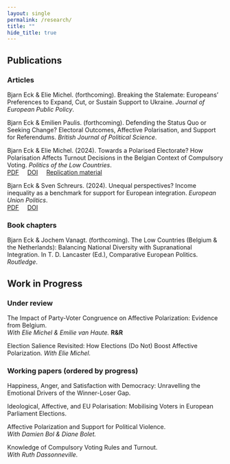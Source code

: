 ```yaml
---
layout: single
permalink: /research/
title: ""
hide_title: true
---
```


## Publications
### Articles
Bjarn Eck & Elie Michel. (forthcoming). Breaking the Stalemate: Europeans’ Preferences to Expand, Cut, or Sustain Support to Ukraine. _Journal of European Public Policy_.

Bjarn Eck & Emilien Paulis. (forthcoming). Defending the Status Quo or Seeking Change? Electoral Outcomes, Affective Polarisation, and Support for Referendums. _British Journal of Political Science_.

Bjarn Eck & Elie Michel. (2024). Towards a Polarised Electorate? How Polarisation Affects Turnout Decisions in the Belgian Context of Compulsory Voting. _Politics of the Low Countries_.  
[PDF](/assets/EckMichel_PLC_2024.pdf) &nbsp;&nbsp;&nbsp; [DOI](https://doi.org/10.5553/PLC/.000079) &nbsp;&nbsp;&nbsp; [Replication material](https://osf.io/8uqys/?view_only=7ff818b7f54e42a788995bea4ed82df6)


Bjarn Eck & Sven Schreurs. (2024). Unequal perspectives? Income inequality as a benchmark for support for European integration. _European Union Politics_.  
[PDF](/assets/EckSchreurs_EUP_2024.pdf) &nbsp;&nbsp;&nbsp; [DOI](https://doi.org/10.1177/14651165231226054)



### Book chapters 
Bjarn Eck & Jochem Vanagt. (forthcoming). The Low Countries (Belgium & the Netherlands): Balancing National Diversity with Supranational Integration. In T. D. Lancaster (Ed.), Comparative European Politics. _Routledge_.



## Work in Progress
### Under review 
The Impact of Party-Voter Congruence on Affective Polarization: Evidence from Belgium.     
_With Elie Michel & Emilie van Haute._ **R&R**

Election Salience Revisited: How Elections (Do Not) Boost Affective Polarization. 
_With Elie Michel._

### Working papers (ordered by progress)
Happiness, Anger, and Satisfaction with Democracy: Unravelling the Emotional Drivers of the Winner-Loser Gap.

Ideological, Affective, and EU Polarisation: Mobilising Voters in European Parliament Elections.

Affective Polarization and Support for Political Violence.    
_With Damien Bol & Diane Bolet._

Knowledge of Compulsory Voting Rules and Turnout.     
_With Ruth Dassonneville._
